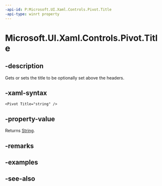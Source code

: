 ```yaml
---
-api-id: P:Microsoft.UI.Xaml.Controls.Pivot.Title
-api-type: winrt property
---
```


<!-- Property syntax
public object Title { get;  set; }
-->

# Microsoft.UI.Xaml.Controls.Pivot.Title

## -description
Gets or sets the title to be optionally set above the headers.

## -xaml-syntax
```xaml
<Pivot Title="string" />
```


## -property-value
Returns [String](/dotnet/api/system.string?view=dotnet-uwp-10.0&preserve-view=true).

## -remarks

## -examples

## -see-also

